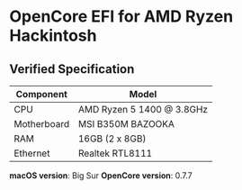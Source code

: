 # OpenCore EFI for AMD Ryzen Hackintosh

## Verified Specification

| **Component**    | **Model**                                  |
| ---------------- | ------------------------------------------ |
| CPU              | AMD Ryzen 5 1400 @ 3.8GHz                  |
| Motherboard      | MSI B350M BAZOOKA                          |
| RAM              | 16GB (2 x 8GB)                             |
| Ethernet         | Realtek RTL8111                            |

**macOS version**: Big Sur
**OpenCore version**: 0.7.7